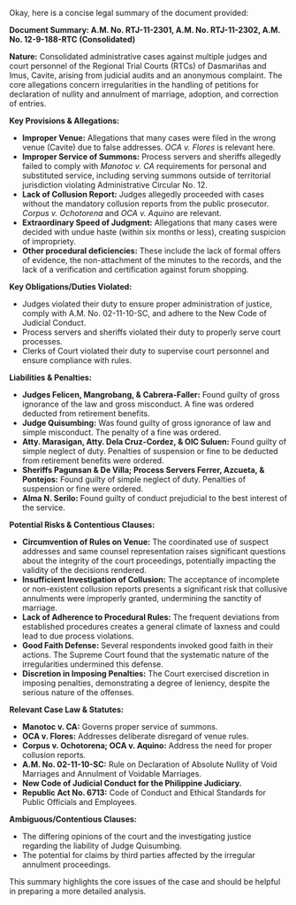 Okay, here is a concise legal summary of the document provided:

**Document Summary: A.M. No. RTJ-11-2301, A.M. No. RTJ-11-2302, A.M. No. 12-9-188-RTC (Consolidated)**

**Nature:** Consolidated administrative cases against multiple judges and court personnel of the Regional Trial Courts (RTCs) of Dasmariñas and Imus, Cavite, arising from judicial audits and an anonymous complaint. The core allegations concern irregularities in the handling of petitions for declaration of nullity and annulment of marriage, adoption, and correction of entries.

**Key Provisions & Allegations:**

*   **Improper Venue:** Allegations that many cases were filed in the wrong venue (Cavite) due to false addresses. *OCA v. Flores* is relevant here.
*   **Improper Service of Summons:** Process servers and sheriffs allegedly failed to comply with *Manotoc v. CA* requirements for personal and substituted service, including serving summons outside of territorial jurisdiction violating Administrative Circular No. 12.
*   **Lack of Collusion Report:** Judges allegedly proceeded with cases without the mandatory collusion reports from the public prosecutor. *Corpus v. Ochotorena* and *OCA v. Aquino* are relevant.
*   **Extraordinary Speed of Judgment:** Allegations that many cases were decided with undue haste (within six months or less), creating suspicion of impropriety.
*   **Other procedural deficiencies:** These include the lack of formal offers of evidence, the non-attachment of the minutes to the records, and the lack of a verification and certification against forum shopping.

**Key Obligations/Duties Violated:**

*   Judges violated their duty to ensure proper administration of justice, comply with A.M. No. 02-11-10-SC, and adhere to the New Code of Judicial Conduct.
*   Process servers and sheriffs violated their duty to properly serve court processes.
*   Clerks of Court violated their duty to supervise court personnel and ensure compliance with rules.

**Liabilities & Penalties:**

*   **Judges Felicen, Mangrobang, & Cabrera-Faller:** Found guilty of gross ignorance of the law and gross misconduct. A fine was ordered deducted from retirement benefits.
*   **Judge Quisumbing:** Was found guilty of gross ignorance of law and simple misconduct. The penalty of a fine was ordered.
*   **Atty. Marasigan, Atty. Dela Cruz-Cordez, & OIC Suluen:** Found guilty of simple neglect of duty. Penalties of suspension or fine to be deducted from retirement benefits were ordered.
*   **Sheriffs Pagunsan & De Villa; Process Servers Ferrer, Azcueta, & Pontejos:** Found guilty of simple neglect of duty. Penalties of suspension or fine were ordered.
*   **Alma N. Serilo:** Found guilty of conduct prejudicial to the best interest of the service.

**Potential Risks & Contentious Clauses:**

*   **Circumvention of Rules on Venue:** The coordinated use of suspect addresses and same counsel representation raises significant questions about the integrity of the court proceedings, potentially impacting the validity of the decisions rendered.
*   **Insufficient Investigation of Collusion:** The acceptance of incomplete or non-existent collusion reports presents a significant risk that collusive annulments were improperly granted, undermining the sanctity of marriage.
*   **Lack of Adherence to Procedural Rules:** The frequent deviations from established procedures creates a general climate of laxness and could lead to due process violations.
*   **Good Faith Defense:** Several respondents invoked good faith in their actions. The Supreme Court found that the systematic nature of the irregularities undermined this defense.
*   **Discretion in Imposing Penalties:** The Court exercised discretion in imposing penalties, demonstrating a degree of leniency, despite the serious nature of the offenses.

**Relevant Case Law & Statutes:**

*   **Manotoc v. CA:** Governs proper service of summons.
*   **OCA v. Flores:** Addresses deliberate disregard of venue rules.
*   **Corpus v. Ochotorena; OCA v. Aquino:** Address the need for proper collusion reports.
*   **A.M. No. 02-11-10-SC:** Rule on Declaration of Absolute Nullity of Void Marriages and Annulment of Voidable Marriages.
*   **New Code of Judicial Conduct for the Philippine Judiciary.**
*   **Republic Act No. 6713:** Code of Conduct and Ethical Standards for Public Officials and Employees.

**Ambiguous/Contentious Clauses:**

*   The differing opinions of the court and the investigating justice regarding the liability of Judge Quisumbing.
*   The potential for claims by third parties affected by the irregular annulment proceedings.

This summary highlights the core issues of the case and should be helpful in preparing a more detailed analysis.
